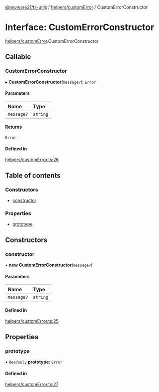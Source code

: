 [@nevware21/ts-utils](../README.md) / [helpers/customError](../modules/helpers_customError.md) / CustomErrorConstructor

# Interface: CustomErrorConstructor

[helpers/customError](../modules/helpers_customError.md).CustomErrorConstructor

## Callable

### CustomErrorConstructor

▸ **CustomErrorConstructor**(`message?`): `Error`

#### Parameters

| Name | Type |
| :------ | :------ |
| `message?` | `string` |

#### Returns

`Error`

#### Defined in

[helpers/customError.ts:26](https://github.com/nevware21/ts-utils/blob/e2a920b/ts-utils/src/helpers/customError.ts#L26)

## Table of contents

### Constructors

- [constructor](helpers_customError.CustomErrorConstructor.md#constructor)

### Properties

- [prototype](helpers_customError.CustomErrorConstructor.md#prototype)

## Constructors

### constructor

• **new CustomErrorConstructor**(`message?`)

#### Parameters

| Name | Type |
| :------ | :------ |
| `message?` | `string` |

#### Defined in

[helpers/customError.ts:25](https://github.com/nevware21/ts-utils/blob/e2a920b/ts-utils/src/helpers/customError.ts#L25)

## Properties

### prototype

• `Readonly` **prototype**: `Error`

#### Defined in

[helpers/customError.ts:27](https://github.com/nevware21/ts-utils/blob/e2a920b/ts-utils/src/helpers/customError.ts#L27)
